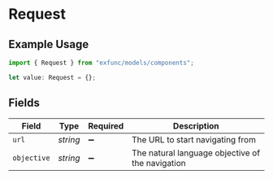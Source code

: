 # Request

## Example Usage

```typescript
import { Request } from "exfunc/models/components";

let value: Request = {};
```

## Fields

| Field                                            | Type                                             | Required                                         | Description                                      |
| ------------------------------------------------ | ------------------------------------------------ | ------------------------------------------------ | ------------------------------------------------ |
| `url`                                            | *string*                                         | :heavy_minus_sign:                               | The URL to start navigating from                 |
| `objective`                                      | *string*                                         | :heavy_minus_sign:                               | The natural language objective of the navigation |